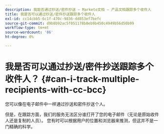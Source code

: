 ```yaml
---
description: 我能否通过抄送/密件抄送 — Marketo文档 — 产品文档跟踪多个收件人
title: 我是否可以通过抄送/密件抄送跟踪多个收件人
exl-id: cc14cbb5-6c1f-470c-9836-dd853ef7befc
source-git-commit: d9b8b92ac5f051178b8eb9b450c4949b56d50b99
workflow-type: tm+mt
source-wordcount: '86'
ht-degree: 0%

---
```


# 我是否可以通过抄送/密件抄送跟踪多个收件人？ {#can-i-track-multiple-recipients-with-cc-bcc}

您可以像在电子邮件中一样通过抄送和密件抄送个人。

但是，在跟踪方面，我们的服务无法区分谁打开了您的电子邮件（无论是原始收件人还是复制的人员）。 您有时可以根据用户的位置和浏览器来推测，但这并不是一门精确的科学。
